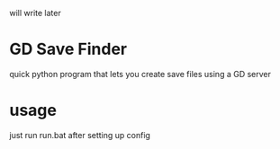 will write later

# GD Save Finder
 quick python program that lets you create save files using a GD server

# usage
just run run.bat after setting up config
